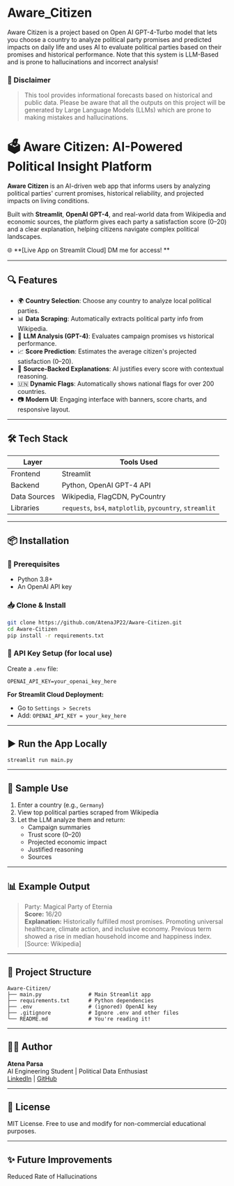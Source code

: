 # Aware_Citizen
Aware Citizen is a project based on Open AI GPT-4-Turbo model that lets you choose a country to analyze political party promises and predicted impacts on daily life and uses AI to evaluate political parties based on their promises and historical performance. Note that this system is LLM-Based and is prone to hallucinations and incorrect analysis!

### 🚨 Disclaimer

> This tool provides informational forecasts based on historical and public data. Please be aware that all the outputs on this project will be generated by Large Language Models (LLMs) which are prone to making mistakes and hallucinations.
>


# 🗳️ Aware Citizen: AI-Powered Political Insight Platform

**Aware Citizen** is an AI-driven web app that informs users by analyzing political parties' current promises, historical reliability, and projected impacts on living conditions.

Built with **Streamlit**, **OpenAI GPT-4**, and real-world data from Wikipedia and economic sources, the platform gives each party a satisfaction score (0–20) and a clear explanation, helping citizens navigate complex political landscapes.

🌐 **[Live App on Streamlit Cloud] DM me for access! ** 

---

## 🔍 Features

- 🌍 **Country Selection**: Choose any country to analyze local political parties.
- 📊 **Data Scraping**: Automatically extracts political party info from Wikipedia.
- 🤖 **LLM Analysis (GPT-4)**: Evaluates campaign promises vs historical performance.
- 📈 **Score Prediction**: Estimates the average citizen's projected satisfaction (0–20).
- 🧠 **Source-Backed Explanations**: AI justifies every score with contextual reasoning.
- 🇺🇳 **Dynamic Flags**: Automatically shows national flags for over 200 countries.
- 📷 **Modern UI**: Engaging interface with banners, score charts, and responsive layout.

---

## 🛠️ Tech Stack

| Layer        | Tools Used                         |
|--------------|------------------------------------|
| Frontend     | Streamlit                          |
| Backend      | Python, OpenAI GPT-4 API           |
| Data Sources | Wikipedia, FlagCDN, PyCountry      |
| Libraries    | `requests`, `bs4`, `matplotlib`, `pycountry`, `streamlit` |

---

## 📦 Installation

### 🔧 Prerequisites
- Python 3.8+
- An OpenAI API key

### 📥 Clone & Install
```bash
git clone https://github.com/AtenaJP22/Aware-Citizen.git
cd Aware-Citizen
pip install -r requirements.txt
```

### 🔐 API Key Setup (for local use)
Create a `.env` file:
```
OPENAI_API_KEY=your_openai_key_here
```

**For Streamlit Cloud Deployment:**
- Go to `Settings > Secrets`
- Add: `OPENAI_API_KEY = your_key_here`

---

## ▶️ Run the App Locally
```bash
streamlit run main.py
```

---

## 🧪 Sample Use

1. Enter a country (e.g., `Germany`)
2. View top political parties scraped from Wikipedia
3. Let the LLM analyze them and return:
   - Campaign summaries
   - Trust score (0–20)
   - Projected economic impact
   - Justified reasoning
   - Sources

---

## 📊 Example Output

> Party: Magical Party of Eternia  
> **Score:** 16/20  
> **Explanation:** Historically fulfilled most promises. Promoting universal healthcare, climate action, and inclusive economy. Previous term showed a rise in median household income and happiness index. [Source: Wikipedia]

---

## 📁 Project Structure

```
Aware-Citizen/
├── main.py               # Main Streamlit app
├── requirements.txt      # Python dependencies
├── .env                  # (ignored) OpenAI key
├── .gitignore            # Ignore .env and other files
└── README.md             # You're reading it!
```

---

## 🙋‍♀️ Author

**Atena Parsa**  
AI Engineering Student | Political Data Enthusiast  
[LinkedIn](www.linkedin.com/in/atena-jafari-parsa) | [GitHub](https://github.com/AtenaJP22)

---

## 📄 License

MIT License. Free to use and modify for non-commercial educational purposes.

---

## ✨ Future Improvements

Reduced Rate of Hallucinations
